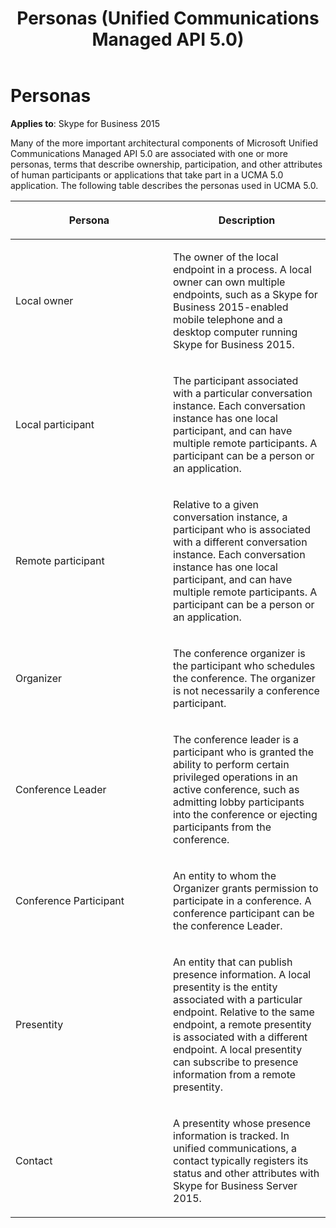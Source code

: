 ﻿---
title: Personas (Unified Communications Managed API 5.0)
TOCTitle: Personas
ms:assetid: c033d25f-e55a-449d-b697-f93f64cee0a6
ms:mtpsurl: https://msdn.microsoft.com/library/Dn465949(v=office.16)
ms:contentKeyID: 65239862
ms.date: 07/27/2015
mtps_version: v=office.16
---

# Personas


**Applies to**: Skype for Business 2015

Many of the more important architectural components of Microsoft Unified Communications Managed API 5.0 are associated with one or more personas, terms that describe ownership, participation, and other attributes of human participants or applications that take part in a UCMA 5.0 application. The following table describes the personas used in UCMA 5.0.

<table>
<colgroup>
<col style="width: 50%" />
<col style="width: 50%" />
</colgroup>
<thead>
<tr class="header">
<th><p>Persona</p></th>
<th><p>Description</p></th>
</tr>
</thead>
<tbody>
<tr class="odd">
<td><p>Local owner</p></td>
<td><p>The owner of the local endpoint in a process. A local owner can own multiple endpoints, such as a Skype for Business 2015-enabled mobile telephone and a desktop computer running Skype for Business 2015.</p></td>
</tr>
<tr class="even">
<td><p>Local participant</p></td>
<td><p>The participant associated with a particular conversation instance. Each conversation instance has one local participant, and can have multiple remote participants. A participant can be a person or an application.</p></td>
</tr>
<tr class="odd">
<td><p>Remote participant</p></td>
<td><p>Relative to a given conversation instance, a participant who is associated with a different conversation instance. Each conversation instance has one local participant, and can have multiple remote participants. A participant can be a person or an application.</p></td>
</tr>
<tr class="even">
<td><p>Organizer</p></td>
<td><p>The conference organizer is the participant who schedules the conference. The organizer is not necessarily a conference participant.</p></td>
</tr>
<tr class="odd">
<td><p>Conference Leader</p></td>
<td><p>The conference leader is a participant who is granted the ability to perform certain privileged operations in an active conference, such as admitting lobby participants into the conference or ejecting participants from the conference.</p></td>
</tr>
<tr class="even">
<td><p>Conference Participant</p></td>
<td><p>An entity to whom the Organizer grants permission to participate in a conference. A conference participant can be the conference Leader.</p></td>
</tr>
<tr class="odd">
<td><p>Presentity</p></td>
<td><p>An entity that can publish presence information. A local presentity is the entity associated with a particular endpoint. Relative to the same endpoint, a remote presentity is associated with a different endpoint. A local presentity can subscribe to presence information from a remote presentity.</p></td>
</tr>
<tr class="even">
<td><p>Contact</p></td>
<td><p>A presentity whose presence information is tracked. In unified communications, a contact typically registers its status and other attributes with Skype for Business Server 2015.</p></td>
</tr>
</tbody>
</table>

